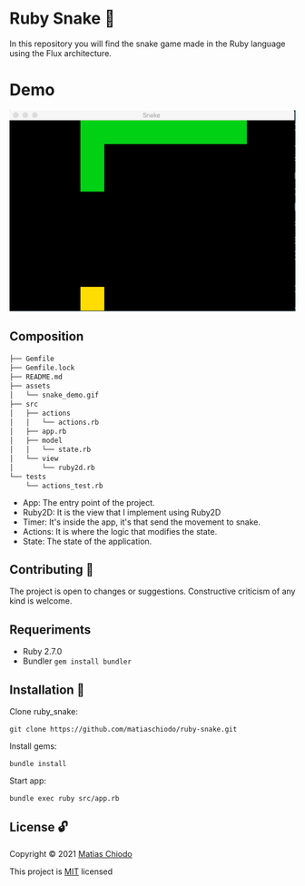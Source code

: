 # Ruby Snake :snake:

In this repository you will find the snake game made in the Ruby language using the Flux architecture.

# Demo

![Demo](assets/snake_demo.gif)

## Composition

```
├── Gemfile
├── Gemfile.lock
├── README.md
├── assets
│   └── snake_demo.gif
├── src
│   ├── actions
│   │   └── actions.rb
│   ├── app.rb
│   ├── model
│   │   └── state.rb
│   └── view
│       └── ruby2d.rb
└── tests
    └── actions_test.rb
```

- App: The entry point of the project.
- Ruby2D: It is the view that I implement using Ruby2D
- Timer: It's inside the app, it's that send the movement to snake.
- Actions: It is where the logic that modifies the state.
- State: The state of the application.

## Contributing :raising_hand:

The project is open to changes or suggestions. Constructive criticism of any kind is welcome.

## Requeriments

- Ruby 2.7.0
- Bundler `gem install bundler`

## Installation :electric_plug:

Clone ruby_snake:

```
git clone https://github.com/matiaschiodo/ruby-snake.git
```

Install gems:

```
bundle install
```

Start app:

```
bundle exec ruby src/app.rb
```

## License :unlock:

Copyright © 2021 [Matias Chiodo](https://github.com/matiaschiodo)

This project is [MIT](https://choosealicense.com/licenses/mit/) licensed
